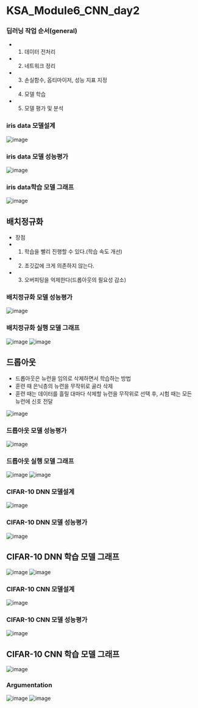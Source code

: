 # KSA_Module6_CNN_day2


### 딥러닝 작업 순서(general)
* 1. 데이터 전처리
* 2. 네트워크 정리
* 3. 손실함수, 옵티마이저, 성능 지표 지정
* 4. 모델 학습
* 5. 모델 평가 및 분석


### iris data 모델설계
![image](https://user-images.githubusercontent.com/82528589/118652517-a664fd80-b821-11eb-8b0b-f181d6a43d73.png)



### iris data 모델 성능평가
![image](https://user-images.githubusercontent.com/82528589/118652702-d14f5180-b821-11eb-861d-1d64b1d189dd.png)



### iris data학습 모델 그래프
![image](https://user-images.githubusercontent.com/82528589/118652610-bb419100-b821-11eb-94bf-e07e9ed3bde5.png)



## 배치정규화
* 장점
* 1. 학습을 빨리 진행할 수 있다.(학습 속도 개선)
* 2. 초깃값에 크게 의존하지 않는다.
* 3. 오버피팅을 억제한다(드롭아웃의 필요성 감소)



### 배치정규화 모델 성능평가
![image](https://user-images.githubusercontent.com/82528589/118658093-0d38e580-b827-11eb-80ad-4c456c13d84d.png)



### 배치정규화 실행 모델 그래프
![image](https://user-images.githubusercontent.com/82528589/118657859-cfd45800-b826-11eb-98ee-6ad5f102b57d.png)
![image](https://user-images.githubusercontent.com/82528589/118657918-dcf14700-b826-11eb-9212-9ba6e709473f.png)



## 드롭아웃 
* 드롭아웃은 뉴런을 임의로 삭제하면서 학습하는 방법
* 훈련 때 은닉층의 뉴런을 무작위로 골라 삭제
* 훈련 때는 데이터를 흘릴 대마다 삭제할 뉴런을 무작위로 선택 후, 시험 때는 모든 뉴런에 신호 전달 



![image](https://user-images.githubusercontent.com/82528589/118655788-d5c93980-b824-11eb-904d-9891682af06e.png)



### 드롭아웃 모델 성능평가
![image](https://user-images.githubusercontent.com/82528589/118659660-7b31dc80-b828-11eb-9521-5c9b174cf73c.png)



### 드롭아웃 실행 모델 그래프 
![image](https://user-images.githubusercontent.com/82528589/118659557-65241c00-b828-11eb-8e9c-c83a892cc1aa.png)
![image](https://user-images.githubusercontent.com/82528589/118659618-6fdeb100-b828-11eb-913e-9b973685dd45.png)



### CIFAR-10 DNN 모델설계
![image](https://user-images.githubusercontent.com/82528589/118661353-fe9ffd80-b829-11eb-9846-0ea734a03cff.png)



### CIFAR-10 DNN 모델 성능평가
![image](https://user-images.githubusercontent.com/82528589/118661555-2d1dd880-b82a-11eb-8d96-891dde764ede.png)



## CIFAR-10 DNN 학습 모델 그래프 
![image](https://user-images.githubusercontent.com/82528589/118661607-3c048b00-b82a-11eb-9976-c2628accb6b8.png)
![image](https://user-images.githubusercontent.com/82528589/118661731-5a6a8680-b82a-11eb-8472-f105557c8761.png)



### CIFAR-10 CNN 모델설계
![image](https://user-images.githubusercontent.com/82528589/118654974-11173880-b824-11eb-95f7-78c3c790bfd7.png)



### CIFAR-10 CNN 모델 성능평가
![image](https://user-images.githubusercontent.com/82528589/118654879-fb097800-b823-11eb-98ea-41bb4f32e97e.png)



## CIFAR-10 CNN 학습 모델 그래프 
![image](https://user-images.githubusercontent.com/82528589/118654833-ee851f80-b823-11eb-96ec-df7768e91323.png)


### Argumentation 
![image](https://user-images.githubusercontent.com/82528589/118662192-c816b280-b82a-11eb-8de4-bf10c42ad71d.png)
![image](https://user-images.githubusercontent.com/82528589/118662245-d238b100-b82a-11eb-9998-158f1673251b.png)

